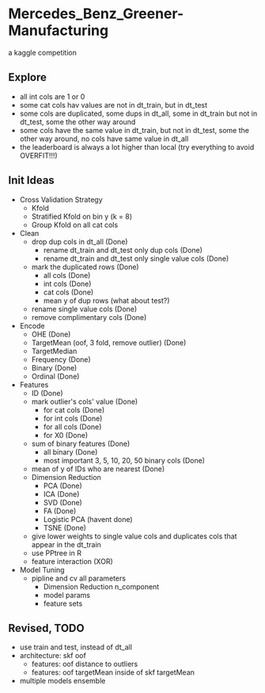 # Mercedes_Benz_Greener-Manufacturing
a kaggle competition

## Explore
  - all int cols are 1 or 0
  - some cat cols hav values are not in dt_train, but in dt_test
  - some cols are duplicated, some dups in dt_all, some in dt_train but not in dt_test, some the other way around
  - some cols have the same value in dt_train, but not in dt_test, some the other way around, no cols have same value in dt_all
  - the leaderboard is always a lot higher than local (try everything to avoid OVERFIT!!!)

## Init Ideas
  - Cross Validation Strategy
    - Kfold
    - Stratified Kfold on bin y (k = 8)
    - Group Kfold on all cat cols
  - Clean
    - drop dup cols in dt_all (Done)
      - rename dt_train and dt_test only dup cols (Done)
      - rename dt_train and dt_test only single value cols (Done)
    - mark the duplicated rows (Done)
      - all cols (Done)
      - int cols (Done)
      - cat cols (Done)
      - mean y of dup rows (what about test?)
    - rename single value cols (Done)
    - remove complimentary cols (Done)
   - Encode
     - OHE (Done)
     - TargetMean (oof, 3 fold, remove outlier) (Done)
     - TargetMedian
     - Frequency (Done)
     - Binary (Done)
     - Ordinal (Done)
  - Features
    - ID (Done)
    - mark outlier's cols' value (Done)
      - for cat cols (Done)
      - for int cols (Done)
      - for all cols (Done)
      - for X0 (Done)
    - sum of binary features (Done)
      - all binary (Done)
      - most important 3, 5, 10, 20, 50 binary cols (Done)
    - mean of y of IDs who are nearest (Done)
    - Dimension Reduction
      - PCA (Done)
      - ICA (Done)
      - SVD (Done)
      - FA (Done)
      - Logistic PCA (havent done)
      - TSNE (Done)
    - give lower weights to single value cols and duplicates cols that appear in the dt_train
    - use PPtree in R
    - feature interaction (XOR)
  - Model Tuning
    - pipline and cv all parameters
      - Dimension Reduction n_component
      - model params
      - feature sets
## Revised, TODO
- use train and test, instead of dt_all
- architecture: skf oof
  - features: oof distance to outliers
  - features: oof targetMean inside of skf targetMean 
- multiple models ensemble
